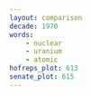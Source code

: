 ```yaml
---
layout: comparison
decade: 1970
words:
    - nuclear
    - uranium
    - atomic
hofreps_plot: 613
senate_plot: 615
---
```

